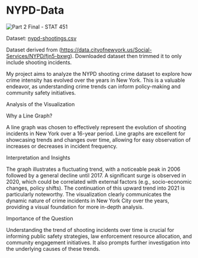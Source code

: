 # NYPD-Data

![Part 2 Final - STAT 451](https://github.com/shivenarya5/NYPD-Data/assets/140025907/77409d9e-179b-4f43-bd2d-3f83dd110740)

Dataset: [nypd-shootings.csv](https://github.com/shivenarya5/NYPD-Data/files/13386422/nypd-shootings.csv)

Dataset derived from (https://data.cityofnewyork.us/Social-Services/NYPD/fjn5-bxwg). Downloaded dataset then trimmed it to only include shooting incidents.

My project aims to analyze the NYPD shooting crime dataset to explore how crime intensity has evolved over the years in New York. 
This is a valuable endeavor, as understanding crime trends can inform policy-making and community safety initiatives.


Analysis of the Visualization

Why a Line Graph?

A line graph was chosen to effectively represent the evolution of shooting incidents in New York over a 16-year period. Line graphs are excellent for showcasing trends and changes over time, allowing for easy observation of increases or decreases in incident frequency.

Interpretation and Insights

The graph illustrates a fluctuating trend, with a noticeable peak in 2006 followed by a general decline until 2017.
A significant surge is observed in 2020, which could be correlated with external factors (e.g., socio-economic changes, policy shifts). The continuation of this upward trend into 2021 is particularly noteworthy.
The visualization clearly communicates the dynamic nature of crime incidents in New York City over the years, providing a visual foundation for more in-depth analysis.

Importance of the Question

Understanding the trend of shooting incidents over time is crucial for informing public safety strategies, law enforcement resource allocation, and community engagement initiatives. It also prompts further investigation into the underlying causes of these trends.

